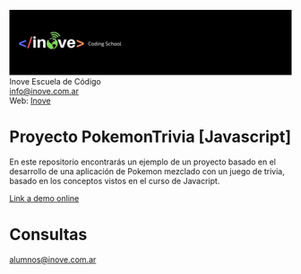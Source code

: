 ![Inove banner](inove.jpg)
Inove Escuela de Código\
info@inove.com.ar\
Web: [Inove](http://inove.com.ar)

# Proyecto PokemonTrivia [Javascript]
En este repositorio encontrarás un ejemplo de un proyecto basado en el desarrollo de una aplicación de Pokemon mezclado con un juego de trivia, basado en los conceptos vistos en el curso de Javacript.

[Link a demo online](https://inovealumnos.github.io/trivia_pokemon_js.github.io/)

# Consultas
alumnos@inove.com.ar
